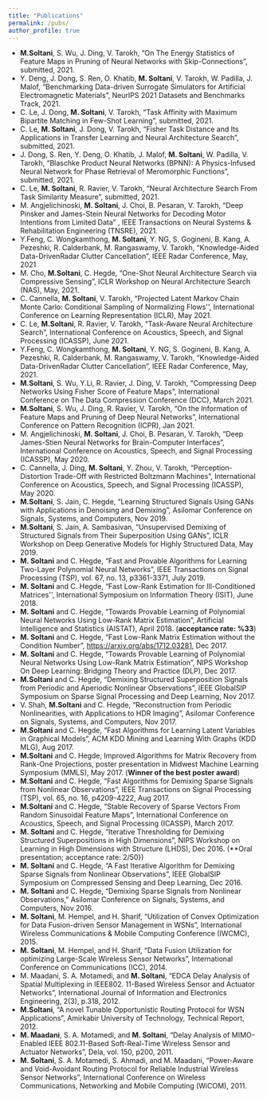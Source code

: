 ```yaml
---
title: "Publications"
permalink: /pubs/
author_profile: true
---
```

- **M.Soltani**, S. Wu, J. Ding, V. Tarokh, “On The Energy Statistics of Feature Maps in Pruning of Neural Networks with Skip-Connections”, submitted, 2021.
- Y. Deng, J. Dong, S. Ren, O. Khatib,  **M. Soltani**, V. Tarokh, W. Padilla, J. Malof, “Benchmarking Data-driven Surrogate Simulators for Artificial Electromagnetic Materials”, NeurIPS 2021 Datasets and Benchmarks Track, 2021.
- C. Le, J. Dong,  **M. Soltani**, V. Tarokh, “Task Affinity with Maximum Bipartite Matching in Few-Shot Learning”, submitted, 2021.
- C. Le, **M. Soltani**, J. Dong, V. Tarokh, “Fisher Task Distance and Its Applications in Transfer Learning and Neural Architecture Search”, submitted, 2021.
- J. Dong, S. Ren, Y. Deng, O. Khatib, J. Malof, **M. Soltani**, W. Padilla, V. Tarokh, “Blaschke Product Neural Networks (BPNN): A Physics-Infused Neural Network for Phase Retrieval of Meromorphic Functions”, submitted, 2021.
- C. Le, **M. Soltani**, R. Ravier, V. Tarokh, “Neural Architecture Search From Task Similarity Measure”, submitted, 2021.
- M. Angjelichinoski, **M. Soltani**, J. Choi, B. Pesaran, V. Tarokh, “Deep Pinsker and James-Stein Neural Networks for Decoding Motor Intentions from Limited Data” , IEEE Transactions on Neural Systems & Rehabilitation Engineering (TNSRE), 2021.
- Y.Feng, C. Wongkamthong, **M. Soltani**, Y. NG, S. Gogineni, B. Kang, A. Pezeshki, R. Calderbank, M. Rangaswamy, V. Tarokh, “Knowledge-Aided Data-DrivenRadar Clutter Cancellation”, IEEE Radar Conference, May, 2021
- M. Cho, **M.Soltani**, C. Hegde, “One-Shot Neural Architecture Search via Compressive Sensing”, ICLR Workshop on Neural Architecture Search (NAS), May, 2021.
- C. Cannella, **M. Soltani**, V. Tarokh, “Projected Latent Markov Chain Monte Carlo: Conditional Sampling of Normalizing Flows'', International Conference on Learning Representation (ICLR), May 2021.
- C. Le, **M.Soltani**, R. Ravier, V. Tarokh, “Task-Aware Neural Architecture Search”, International Conference on Acoustics, Speech, and Signal Processing (ICASSP), June 2021.
- Y.Feng, C. Wongkamthong, **M. Soltani**, Y. NG, S. Gogineni, B. Kang, A. Pezeshki, R. Calderbank, M. Rangaswamy, V. Tarokh, “Knowledge-Aided Data-DrivenRadar Clutter Cancellation”, IEEE Radar Conference, May, 2021.
- **M.Soltani**, S. Wu, Y.Li, R. Ravier, J. Ding, V. Tarokh, “Compressing Deep Networks Using Fisher Score of Feature Maps”, International Conference on The Data Compression Conference (DCC), March 2021.
- **M.Soltani**, S. Wu, J. Ding, R. Ravier, V. Tarokh, “On the Information of Feature Maps and Pruning of Deep Neural Networks”, International Conference on Pattern Recognition (ICPR), Jan 2021.
- M. Angjelichinoski, **M. Soltani**, J. Choi, B. Pesaran, V. Tarokh, “Deep James-Stien Neural Networks for Brain-Computer Interfaces”, International Conference on Acoustics, Speech, and Signal Processing (ICASSP), May 2020.
- C. Cannella, J. Ding, **M. Soltani**, Y. Zhou, V. Tarokh, “Perception-Distortion Trade-Off with Restricted Boltzmann Machines”, International Conference on Acoustics, Speech, and Signal Processing (ICASSP), May 2020.
- **M.Soltani**, S. Jain, C. Hegde, “Learning Structured Signals Using GANs with Applications in Denoising and Demixing”,  Asilomar Conference on Signals, Systems, and Computers, Nov 2019.
- **M.Soltani**, S. Jain, A. Sambasivan, “Unsupervised Demixing of Structured Signals from Their Superposition Using GANs”, ICLR Workshop on Deep Generative Models for Highly Structured Data, May 2019.
- **M. Soltani** and C. Hegde, “Fast and Provable Algorithms for Learning Two-Layer Polynomial Neural Networks”, IEEE Transactions on Signal Processing (TSP), vol. 67, no. 13, p3361-3371, July 2019.
- **M. Soltani** and C. Hegde, “Fast Low-Rank Estimation for Ill-Conditioned Matrices'', International Symposium on Information Theory (ISIT), June 2018.
- **M. Soltani** and C. Hegde, “Towards Provable Learning of Polynomial Neural Networks Using Low-Rank Matrix Estimation”, Artificial Intelligence and Statistics (AISTAT), April 2018. (**acceptance rate: %33**)
- **M. Soltani** and C. Hegde, “Fast Low-Rank Matrix Estimation without the Condition Number”, https://arxiv.org/abs/1712.03281, Dec 2017.
- **M. Soltani** and C. Hegde, “Towards Provable Learning of Polynomial Neural Networks Using Low-Rank Matrix Estimation”, NIPS Workshop On Deep Learning: Bridging Theory and Practice (DLP), Dec 2017.
- **M.Soltani** and C. Hegde, “Demixing Structured Superposition Signals from Periodic and Aperiodic Nonlinear Observations”, IEEE GlobalSIP Symposium on Sparse Signal Processing and Deep Learning, Nov 2017.
- V. Shah, **M.Soltani** and C. Hegde, “Reconstruction from Periodic Nonlinearities, with Applications to HDR Imaging”, Asilomar Conference on Signals, Systems, and Computers, Nov 2017.
- **M.Soltani** and C. Hegde, “Fast Algorithms for Learning Latent Variables in Graphical Models”, ACM KDD Mining and Learning With Graphs (KDD MLG), Aug 2017.
- **M.Soltani** and C. Hegde, Improved Algorithms for Matrix Recovery from Rank-One Projections, poster presentation in Midwest Machine Learning Symposium (MMLS), May 2017. (**Winner of the best poster award**)
- **M.Soltani** and C. Hegde, “Fast Algorithms for Demixing Sparse Signals from Nonlinear Observations”, IEEE Transactions on Signal Processing (TSP), vol. 65, no. 16, p4209-4222, Aug 2017.
- **M.Soltani** and C. Hegde, “Stable Recovery of Sparse Vectors From Random Sinusoidal Feature Maps”, International Conference on Acoustics, Speech, and Signal Processing (ICASSP), March 2017.
- **M. Soltani** and C. Hegde, “Iterative Thresholding for Demixing Structured Superpositions in High Dimensions”, NIPS Workshop on Learning in High Dimensions with Structure (LHDS), Dec 2016. (**Oral presentation; acceptance rate: 2/50})
- **M. Soltani** and C. Hegde, “A Fast Iterative Algorithm for Demixing Sparse Signals from Nonlinear Observations”, IEEE GlobalSIP Symposium on Compressed Sensing and Deep Learning, Dec 2016.
- **M. Soltani** and C. Hegde, “Demixing Sparse Signals from Nonlinear Observations,” Asilomar Conference on Signals, Systems, and Computers, Nov 2016.
- **M. Soltani**, M. Hempel, and H. Sharif, “Utilization of Convex Optimization for Data Fusion-driven Sensor Management in WSNs”, International Wireless Communications \& Mobile Computing Conference (IWCMC), 2015.
- **M. Soltani**, M. Hempel, and H. Sharif, “Data Fusion Utilization for optimizing Large-Scale Wireless Sensor Networks”, International Conference on Communications (ICC), 2014.
- M. Maadani, S. A. Motamedi, and **M. Soltani**, “EDCA Delay Analysis of Spatial Multiplexing in IEEE802. 11-Based Wireless Sensor and Actuator Networks”,  International Journal of Information and Electronics Engineering, 2(3), p.318, 2012.
- **M.Soltani**, “A novel Tunable Opportunistic Routing Protocol for WSN Applications”, Amirkabir University of Technology, Technical Report, 2012.
- **M. Maadani**, S. A. Motamedi, and **M. Soltani**, “Delay Analysis of MIMO-Enabled IEEE 802.11-Based Soft-Real-Time Wireless Sensor and Actuator Networks”, Dela, vol. 150, p200, 2011.
- **M. Soltani**, S. A. Motamedi, S. Ahmadi, and M. Maadani, “Power-Aware and Void-Avoidant Routing Protocol for Reliable Industrial Wireless Sensor Networks”, International Conference on Wireless Communications, Networking and Mobile Computing (WiCOM), 2011.
